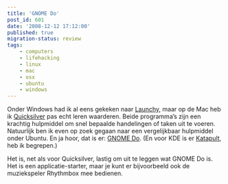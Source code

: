 ```yaml
---
title: 'GNOME Do'
post_id: 601
date: '2008-12-12 17:12:00'
published: true
migration-status: review
tags:
    - computers
    - lifehacking
    - linux
    - mac
    - osx
    - ubuntu
    - windows
---
```


Onder Windows had ik al eens gekeken naar [Launchy](http://www.lauchy.net/), maar op de Mac heb ik [Quicksilver](http://www.blacktree.com/quicksilver) pas echt leren waarderen. Beide programma’s zijn een krachtig hulpmiddel om snel bepaalde handelingen of taken uit te voeren. Natuurlijk ben ik even op zoek gegaan naar een vergelijkbaar hulpmiddel onder Ubuntu. En ja hoor, dat is er: [GNOME Do](http://do.davebsd.com/). (En voor KDE is er [Katapult](http://katapult.kde.org/), heb ik begrepen.)

Het is, net als voor Quicksilver, lastig om uit te leggen wat GNOME Do is. Het is een applicatie-starter, maar je kunt er bijvoorbeeld ook de muziekspeler Rhythmbox mee bedienen.